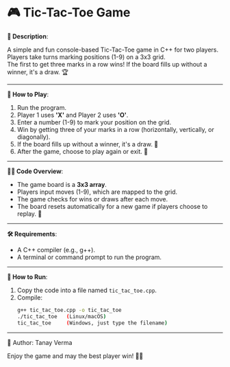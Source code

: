 # 🎮 Tic-Tac-Toe Game  

**🌟 Description**:  

A simple and fun console-based Tic-Tac-Toe game in C++ for two players.  
Players take turns marking positions (1-9) on a 3x3 grid.  
The first to get three marks in a row wins! If the board fills up without a winner, it's a draw. 🏆  

---

**🎯 How to Play**:  

1. Run the program.  
2. Player 1 uses **'X'** and Player 2 uses **'O'**.  
3. Enter a number (1-9) to mark your position on the grid.  
4. Win by getting three of your marks in a row (horizontally, vertically, or diagonally).  
5. If the board fills up without a winner, it's a draw. 🤝  
6. After the game, choose to play again or exit. 🔄  

---

**👨‍💻 Code Overview**:  

- The game board is a **3x3 array**.  
- Players input moves (1-9), which are mapped to the grid.  
- The game checks for wins or draws after each move.  
- The board resets automatically for a new game if players choose to replay. 🔄  

---

**🛠️ Requirements**:  

- A C++ compiler (e.g., g++).  
- A terminal or command prompt to run the program.  

---

**🚀 How to Run**:  

1. Copy the code into a file named `tic_tac_toe.cpp`.  
2. Compile:  
   ```bash  
   g++ tic_tac_toe.cpp -o tic_tac_toe
   ./tic_tac_toe   (Linux/macOS)
   tic_tac_toe     (Windows, just type the filename)

---

👤 Author: Tanay Verma

Enjoy the game and may the best player win! 🏁🎉
